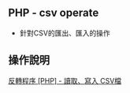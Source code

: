 ## PHP - csv operate ##
* 針對CSV的匯出、匯入的操作

## 操作說明 ##
[反轉程序 [PHP] - 讀取、寫入 CSV檔 ](https://rewriterdark.blogspot.com/2018/06/php-csv.html)
